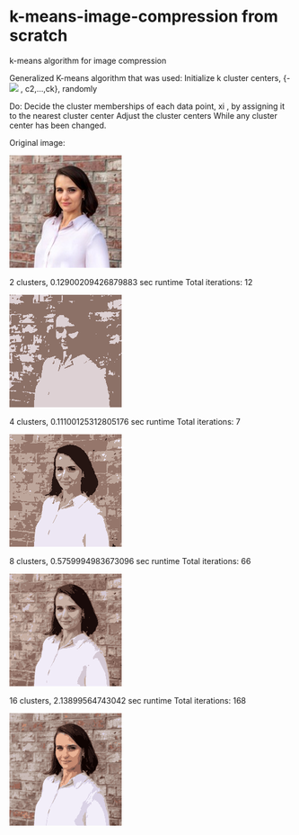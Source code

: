 # k-means-image-compression from scratch

k-means algorithm for image compression

Generalized K-means algorithm that was used:
  Initialize k cluster centers, {- <img src="https://latex.codecogs.com/gif.latex?{c_1, c_2,..., c_k " /> , c2,...,ck}, randomly

  Do:
    Decide the cluster memberships of each data point, xi , by assigning it to the nearest cluster center
    Adjust the cluster centers
  While any cluster center has been changed.

Original image:

![alt text](https://github.com/natgolovach/k-means-image-compression/blob/main/_data/ng.jpg)

2 clusters, 0.12900209426879883 sec runtime
Total iterations:  12

![alt text](https://github.com/natgolovach/k-means-image-compression/blob/main/ng.jpg_Compressed_2_clusters.png)

4 clusters, 0.11100125312805176 sec runtime
Total iterations:  7

![alt text](https://github.com/natgolovach/k-means-image-compression/blob/main/ng.jpg_Compressed_4_clusters.png)

8 clusters, 0.5759994983673096 sec runtime
Total iterations:  66

![alt text](https://github.com/natgolovach/k-means-image-compression/blob/main/ng.jpg_Compressed_8_clusters.png)

16 clusters, 2.13899564743042 sec runtime
Total iterations:  168

![alt text](https://github.com/natgolovach/k-means-image-compression/blob/main/ng.jpg_Compressed_16_clusters.png)
